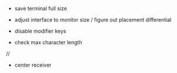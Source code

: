 - save terminal full size

- adjust interface to monitor size / figure out placement differential

- disable modifier keys

- check max character length

//

- center receiver
